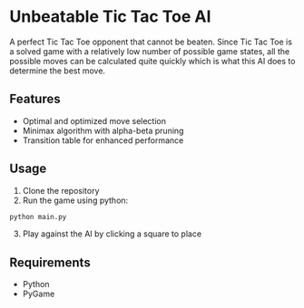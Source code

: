 # Unbeatable Tic Tac Toe AI
A perfect Tic Tac Toe opponent that cannot be beaten.
Since Tic Tac Toe is a solved game with a relatively low number of possible game states, all the possible moves can be calculated quite quickly which is what this AI does to determine the best move.

## Features

- Optimal and optimized move selection
- Minimax algorithm with alpha-beta pruning
- Transition table for enhanced performance

## Usage

1. Clone the repository
2. Run the game using python:
```bash
python main.py
```
3. Play against the AI by clicking a square to place

## Requirements
- Python
- PyGame
